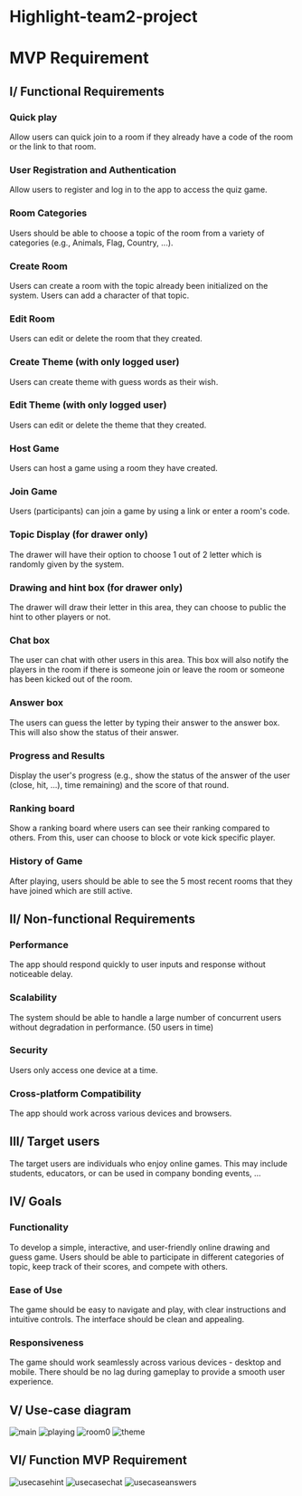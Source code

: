 
# Highlight-team2-project
# MVP Requirement
## I/ Functional Requirements
  ### Quick play
  Allow users can quick join to a room if they already have a code of the room or the link to that room.
  ### User Registration and Authentication
  Allow users to register and log in to the app to access the quiz game.
  ### Room Categories
  Users should be able to choose a topic of the room from a variety of categories (e.g., Animals, Flag, Country, ...). 
  ### Create Room 
  Users can create a room with the topic already been initialized on the system. Users can add a character of that topic.
  ### Edit Room
  Users can edit or delete the room that they created.
  ### Create Theme (with only logged user)
  Users can create theme with guess words as their wish.
  ### Edit Theme (with only logged user)
  Users can edit or delete the theme that they created.
  ### Host Game
  Users can host a game using a room they have created.
  ### Join Game
  Users (participants) can join a game by using a link or enter a room's code.
  ### Topic Display (for drawer only)
  The drawer will have their option to choose 1 out of 2 letter which is randomly given by the system.
  ### Drawing and hint box (for drawer only)
  The drawer will draw their letter in this area, they can choose to public the hint to other players or not.
  ### Chat box
  The user can chat with other users in this area. This box will also notify the players in the room if there is someone join or leave the room or someone has been kicked out of the room.
  ### Answer box
  The users can guess the letter by typing their answer to the answer box. This will also show the status of their answer.
  ### Progress and Results
  Display the user's progress (e.g., show the status of the answer of the user (close, hit, ...), time remaining) and the score of that round.
  ### Ranking board
  Show a ranking board where users can see their ranking compared to others. From this, user can choose to block or vote kick specific player.
  ### History of Game
  After playing, users should be able to see the 5 most recent rooms that they have joined which are still active.

## II/ Non-functional Requirements
  ### Performance
  The app should respond quickly to user inputs and response without noticeable delay.
  ### Scalability
  The system should be able to handle a large number of concurrent users without degradation in performance. (50 users in time)
  ### Security
  Users only access one device at a time. 
  ### Cross-platform Compatibility
  The app should work across various devices and browsers.

## III/ Target users
  The target users are individuals who enjoy online games. This may include students, educators, or can be used in company bonding events, ...

## IV/ Goals
  ### Functionality
  To develop a simple, interactive, and user-friendly online drawing and guess game. Users should be able to participate in different categories of topic, keep track of their scores, and compete with others.
  ### Ease of Use
  The game should be easy to navigate and play, with clear instructions and intuitive controls. The interface should be clean and appealing.
  ### Responsiveness
  The game should work seamlessly across various devices - desktop and mobile. There should be no lag during gameplay to provide a smooth user experience.

## V/ Use-case diagram
![main](https://github.com/cvn-intern/Highlight-team2-project/assets/92099362/744e1163-0321-4543-99b3-12ae868bb7be)
![playing](https://github.com/cvn-intern/Highlight-team2-project/assets/92099362/d846320b-4975-4fe4-ac4e-7630c07d009f)
![room0](https://github.com/cvn-intern/Highlight-team2-project/assets/92099362/a18d0f1b-1627-4361-bac5-39d54f74b9f8)
![theme](https://github.com/cvn-intern/Highlight-team2-project/assets/92099362/4eabf793-c5ba-413f-b215-83c06066a051)



## VI/ Function MVP Requirement
![usecasehint](https://github.com/cvn-intern/Highlight-team2-project/assets/58035150/f95e67a6-aa98-4810-90fb-0f0e09aa0e2d)
![usecasechat](https://github.com/cvn-intern/Highlight-team2-project/assets/58035150/055a391e-2678-4ed7-a774-23a57c69cda1)
![usecaseanswers](https://github.com/cvn-intern/Highlight-team2-project/assets/58035150/0b3584c7-117a-4b95-842c-95d2f207661a)
